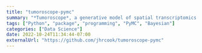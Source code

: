 ```yaml
---
title: "tumoroscope-pymc"
summary: "*Tumoroscope*, a generative model of spatial transcriptomics clonality, implemented in PyMC."
tags: ["Python", "package", "programming", "PyMC", "Bayesian"]
categories: ["Data Science"]
date: 2022-10-24T11:34:44-07:00
externalUrl: "https://github.com/jhrcook/tumoroscope-pymc"
---
```

